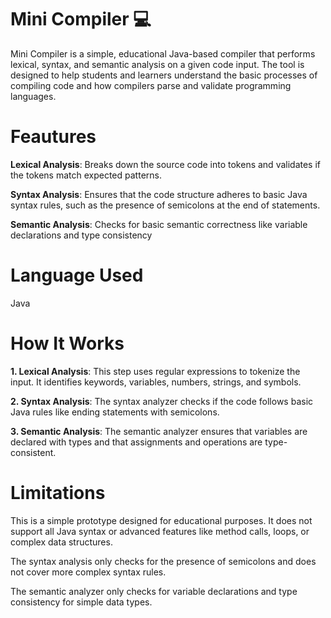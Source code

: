 # Mini Compiler 💻
Mini Compiler is a simple, educational Java-based compiler that performs lexical, syntax, and semantic analysis on a given code input. The tool is designed to help students and learners understand the basic processes of compiling code and how compilers parse and validate programming languages.

# Feautures
**Lexical Analysis**: Breaks down the source code into tokens and validates if the tokens match expected patterns.

**Syntax Analysis**: Ensures that the code structure adheres to basic Java syntax rules, such as the presence of semicolons at the end of statements.

**Semantic Analysis**: Checks for basic semantic correctness like variable declarations and type consistency

# Language Used
Java

# How It Works
**1. Lexical Analysis**: This step uses regular expressions to tokenize the input. It identifies keywords, variables, numbers, strings, and symbols.

**2. Syntax Analysis**: The syntax analyzer checks if the code follows basic Java rules like ending statements with semicolons.

**3. Semantic Analysis**: The semantic analyzer ensures that variables are declared with types and that assignments and operations are type-consistent.

# Limitations
This is a simple prototype designed for educational purposes. It does not support all Java syntax or advanced features like method calls, loops, or complex data structures.

The syntax analysis only checks for the presence of semicolons and does not cover more complex syntax rules.

The semantic analyzer only checks for variable declarations and type consistency for simple data types.

